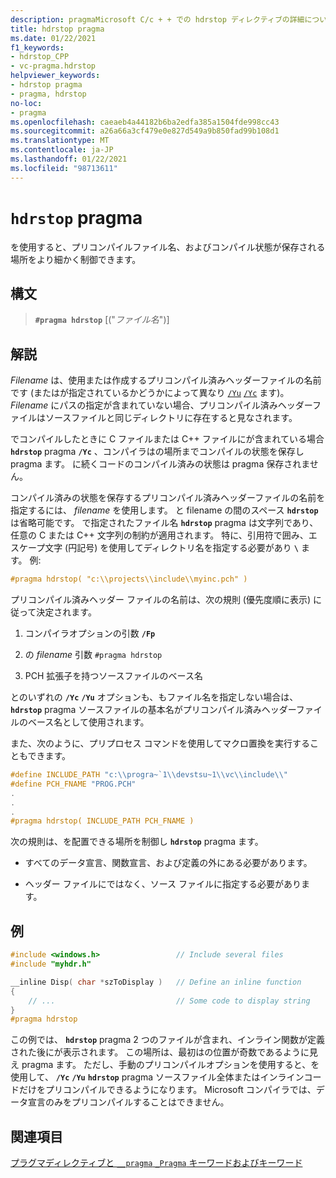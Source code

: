 ```yaml
---
description: pragmaMicrosoft C/c + + での hdrstop ディレクティブの詳細について説明します。
title: hdrstop pragma
ms.date: 01/22/2021
f1_keywords:
- hdrstop_CPP
- vc-pragma.hdrstop
helpviewer_keywords:
- hdrstop pragma
- pragma, hdrstop
no-loc:
- pragma
ms.openlocfilehash: caeaeb4a44182b6ba2edfa385a1504fde998cc43
ms.sourcegitcommit: a26a66a3cf479e0e827d549a9b850fad99b108d1
ms.translationtype: MT
ms.contentlocale: ja-JP
ms.lasthandoff: 01/22/2021
ms.locfileid: "98713611"
---
```

# <a name="hdrstop-no-locpragma"></a>`hdrstop` pragma

を使用すると、プリコンパイルファイル名、およびコンパイル状態が保存される場所をより細かく制御できます。

## <a name="syntax"></a>構文

> **`#pragma hdrstop`** [("*ファイル名*")]

## <a name="remarks"></a>解説

*Filename* は、使用または作成するプリコンパイル済みヘッダーファイルの名前です (またはが指定されているかどうかによって異なり [`/Yu`](../build/reference/yu-use-precompiled-header-file.md) [`/Yc`](../build/reference/yc-create-precompiled-header-file.md) ます)。 *Filename* にパスの指定が含まれていない場合、プリコンパイル済みヘッダーファイルはソースファイルと同じディレクトリに存在すると見なされます。

でコンパイルしたときに C ファイルまたは C++ ファイルにが含まれている場合 **`hdrstop`** pragma **`/Yc`** 、コンパイラはの場所までコンパイルの状態を保存し pragma ます。 に続くコードのコンパイル済みの状態は pragma 保存されません。

コンパイル済みの状態を保存するプリコンパイル済みヘッダーファイルの名前を指定するには、 *filename* を使用します。 と filename の間のスペース **`hdrstop`** は省略可能です。  で指定されたファイル名 **`hdrstop`** pragma は文字列であり、任意の C または C++ 文字列の制約が適用されます。 特に、引用符で囲み、エスケープ文字 (円記号) を使用してディレクトリ名を指定する必要があり **`\`** ます。 例:

```C
#pragma hdrstop( "c:\\projects\\include\\myinc.pch" )
```

プリコンパイル済みヘッダー ファイルの名前は、次の規則 (優先度順に表示) に従って決定されます。

1. コンパイラオプションの引数 **`/Fp`**

2. の *filename* 引数 `#pragma hdrstop`

3. PCH 拡張子を持つソースファイルのベース名

とのいずれの **`/Yc`** **`/Yu`** オプションも、もファイル名を指定しない場合は、 **`hdrstop`** pragma ソースファイルの基本名がプリコンパイル済みヘッダーファイルのベース名として使用されます。

また、次のように、プリプロセス コマンドを使用してマクロ置換を実行することもできます。

```C
#define INCLUDE_PATH "c:\\progra~`1\\devstsu~1\\vc\\include\\"
#define PCH_FNAME "PROG.PCH"
.
.
.
#pragma hdrstop( INCLUDE_PATH PCH_FNAME )
```

次の規則は、を配置できる場所を制御し **`hdrstop`** pragma ます。

- すべてのデータ宣言、関数宣言、および定義の外にある必要があります。

- ヘッダー ファイルにではなく、ソース ファイルに指定する必要があります。

## <a name="example"></a>例

```C
#include <windows.h>                 // Include several files
#include "myhdr.h"

__inline Disp( char *szToDisplay )   // Define an inline function
{
    // ...                           // Some code to display string
}
#pragma hdrstop
```

この例では、 **`hdrstop`** pragma 2 つのファイルが含まれ、インライン関数が定義された後にが表示されます。 この場所は、最初はの位置が奇数であるように見え pragma ます。 ただし、手動のプリコンパイルオプションを使用すると、を使用して、 **`/Yc`** **`/Yu`** **`hdrstop`** pragma ソースファイル全体またはインラインコードだけをプリコンパイルできるようになります。 Microsoft コンパイラでは、データ宣言のみをプリコンパイルすることはできません。

## <a name="see-also"></a>関連項目

[プラグマディレクティブと `__pragma` `_Pragma` キーワードおよびキーワード](./pragma-directives-and-the-pragma-keyword.md)
